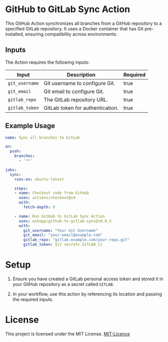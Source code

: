 # GitHub to GitLab Sync Action

This GitHub Action synchronizes all branches from a GitHub repository to a specified GitLab repository. It uses a Docker container that has Git pre-installed, ensuring compatibility across environments.

## Inputs

The Action requires the following inputs:

| Input          | Description                          | Required |
| -------------- | ------------------------------------ | -------- |
| `git_username` | Git username to configure Git.       | true     |
| `git_email`    | Git email to configure Git.          | true     |
| `gitlab_repo`  | The GitLab repository URL.           | true     |
| `gitlab_token` | GitLab token for authentication.     | true     |

## Example Usage

```yaml
name: Sync all branches to GitLab

on:
  push:
    branches:
      - '**'

jobs:
  sync:
    runs-on: ubuntu-latest

    steps:
    - name: Checkout code from GitHub
      uses: actions/checkout@v4
      with:
        fetch-depth: 0

    - name: Run GitHub to GitLab Sync Action
      uses: eskopp/github-to-gitlab-sync@v0.0.3
      with:
        git_username: "Your Git Username"
        git_email: "your-email@example.com"
        gitlab_repo: "gitlab.example.com/your-repo.git"
        gitlab_token: ${{ secrets.GITLAB }}

```
# Setup
1. Ensure you have created a GitLab personal access token and stored it in your GitHub repository as a secret called ``GITLAB``.

2. In your workflow, use this action by referencing its location and passing the required inputs.


# License
This project is licensed under the MIT License. [MIT-Licence](LICENSE)